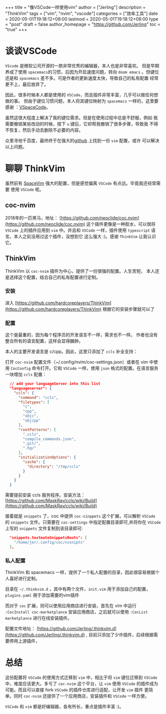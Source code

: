 +++
title = "像VSCode一样使用vim"
author = ["Jerling"]
description = "ThinkVim"
tags = ["vim", "nvim", "vscode"]
categories = ["效率工具"]
date = 2020-05-01T19:18:12+08:00
lastmod = 2020-05-01T19:18:12+08:00
type = "post"
draft = false
author_homepage = "https://github.com/Jerling"
toc = "true"
+++

# 谈谈VSCode
`VScode` 是微软公司开源的一款非常优秀的编辑器，本人也是非常喜欢。
但是早期养成了使用 `spacemacs`的习惯，后因为开启速度问题，转向 `doom emacs`
。但键位还是和 `spacemacs` 差不多。可是作者的更新速度太快，导致自己的私有配置
经常更不上，最后放弃了。

因此，很多时候本人都是使用的 `VSCode`，而且插件非常丰富，几乎可以做任何想做的事。
但由于键位习惯问题，本人将其键位映射为 `spacemacs` 一样的，这里要感谢
：[VSpaceCode](https://github.com/VSpaceCode/VSpaceCode)。

虽然这很大程度上解决了我的键位需求。但是在使用过程中总是不舒服，例如
我需要撤销某些改动的时候，按下 `u` 键后，它却帮我撤销了很多步骤，导致我
不得不恢复，然后手动去删除不必要的内容。

众里寻他千百度，最终终于在强大的[github](https://github/com) 上找到一份 `vim` 配置，或许
可以解决以上问题。

# 聊聊 ThinkVim
虽然前有 [SpaceVim](https://github.com/SpaceVim/SpaceVim)
强大的配置，但是感觉偏离 `VSCode` 有点远。毕竟我还经常需要
使用 `VSCode` 呢。

## coc-nvim
2018年的一匹黑马，地址：
[https://github.com/neoclide/coc.nvim](https://github.com/neoclide/coc.nvim)
这个插件更像是一种胶水，可以很将 `VSCode` 上的插件应用到 `vim` 中。并且和
`VSCode` 一样，插件使用 `typescript` 语言。本人之前没用过这个插件，没想到它
这么强大 :)。感谢 `ThinkVim` 让我认识它。


## ThinkVim
ThinkVim 以 `coc-nvim` 插件为中心，提供了一份很强的配置。人生苦短，
本人还是选择这个配置，结合自己的私有配置进行定制。

### 安装
进入
[https://github.com/hardcoreplayers/ThinkVim](https://github.com/hardcoreplayers/ThinkVim)
根据它的安装步骤就可以了

### 配置
这个是最重的，因为每个程序员的开发语言不一样，需求也不一样。
作者也没有整合所有的语言配置，这样会显得臃肿。

本人的主要开发语言是 c/cpp。因此，这里只添加了 `ccls` 补全支持：

打开 `coc-nvim` 配置文件（~/.config/nvim/coc-settings.json）或者在 vim 中使用
`CocConfig` 命令打开。它和 `VSCode`
一样，使用 `json` 格式的配置。在语言服务一块增加 `ccls` 配置：

```json
  // add your languageServer into this list
  "languageserver": {
    "ccls": {
      "command": "ccls",
      "filetypes": [
        "c",
        "cpp",
        "objc",
        "objcpp"
      ],
      "rootPatterns": [
        ".ccls",
        "compile_commands.json",
        ".git/",
        ".hg/"
      ],
      "initializationOptions": {
        "cache": {
          "directory": "/tmp/ccls"
        }
      }
    }
  }
```
需要提前安装 ccls 服务程序。安装方法：
[https://github.com/MaskRay/ccls/wiki/Build](https://github.com/MaskRay/ccls/wiki/Build)

接着就是 `snippets` 了，coc 中提供 `coc-sinppets` 这个扩展，可以解析 `VSCode` 
的 `snippets` 文件。只需要在 `coc-settings` 中指定配置目录即可,并将你在 `VSCode`
上写的 `snippets` 文件复制到该目录即可:
```json
  "snippets.textmateSnippetsRoots": [
    "/home/jer/.config/coc/vssnipts"
  ],
```

### 私人配置
ThinkVim 和 spacemacs
一样，提供了一个私人配置的目录，因此很容易根据个人喜好进行定制。

目录在 `~/.thinkvim.d` ，其中有两个文件，`init.vim`
用于添加自己的配置，`plugins.yaml` 用于添加需要的vim插件

而对于 `coc` 扩展，则可以使用应用商店进行安装，首先在 vim 中运行
`:CocInstall coc-marketplance` 安装应用商店，之后就可以使用 `:CocList
marketplance` 进行在线安装插件。

配置文件地址：
[https://github.com/Jerling/.thinkvim.d](https://github.com/Jerling/.thinkvim.d)
, 目前只添加了少许插件，后续根据需要停用上游插件，

# 总结
这份配置将 `VSCode` 的使用方式迁移到 `vim` 中，相比于将 `vim` 键位迁移到
`VSCode` 中，难度应该更大。多亏了 `coc-nvim` 这个平台，让 `vim` 使用 `VSCode`
的插件成为可能。而且可以直接 fork `VSCode` 的插件仓库进行适配，让开发 `vim` 插件
更简单。同时 `coc-nvim` 还提供了一个应用商店，安装插件和 `VSCode` 一样方便。

`VSCode` 和 `vim` 都是好编辑器，各有所长，重点是插件丰富 :)。
